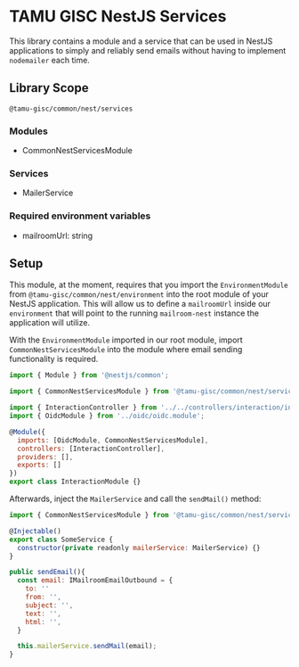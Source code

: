 # TAMU GISC NestJS Services

This library contains a module and a service that can be used in NestJS applications to simply and reliably send emails without having to implement `nodemailer` each time.

## Library Scope

`@tamu-gisc/common/nest/services`

### Modules

- CommonNestServicesModule

### Services

- MailerService

### Required environment variables

- mailroomUrl: string

## Setup

This module, at the moment, requires that you import the `EnvironmentModule` from `@tamu-gisc/common/nest/environment` into the root module of your NestJS application. This will allow us to define a `mailroomUrl` inside our `environment` that will point to the running `mailroom-nest` instance the application will utilize.

With the `EnvironmentModule` imported in our root module, import `CommonNestServicesModule` into the module where email sending functionality is required.

```js
import { Module } from '@nestjs/common';

import { CommonNestServicesModule } from '@tamu-gisc/common/nest/services';

import { InteractionController } from '../../controllers/interaction/interaction.controller';
import { OidcModule } from '../oidc/oidc.module';

@Module({
  imports: [OidcModule, CommonNestServicesModule],
  controllers: [InteractionController],
  providers: [],
  exports: []
})
export class InteractionModule {}
```

Afterwards, inject the `MailerService` and call the `sendMail()` method:

```js
import { CommonNestServicesModule } from '@tamu-gisc/common/nest/services';

@Injectable()
export class SomeService {
  constructor(private readonly mailerService: MailerService) {}
}

public sendEmail(){
  const email: IMailroomEmailOutbound = {
	to: ''
	from: '',
	subject: '',
	text: '',
	html: '',
  }

  this.mailerService.sendMail(email);
}
```
